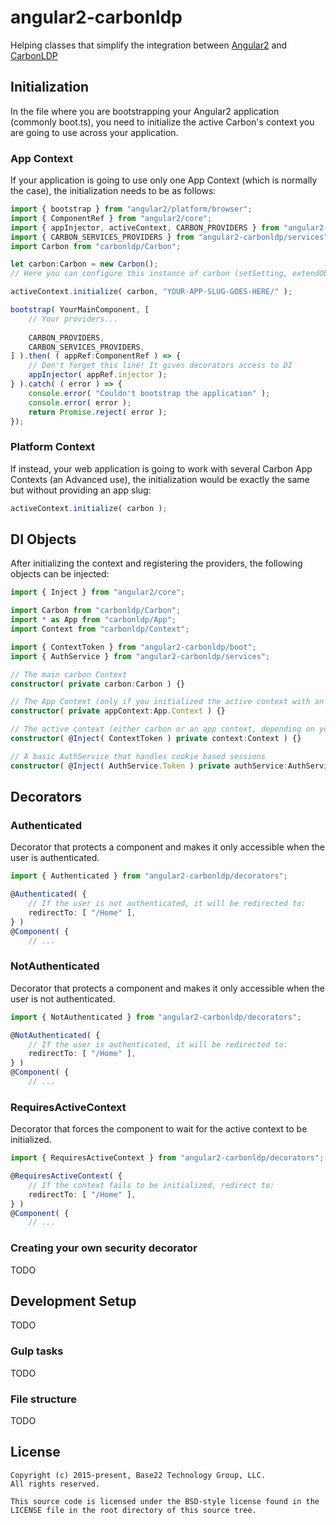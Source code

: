 # angular2-carbonldp
Helping classes that simplify the integration between [Angular2](https://angular.io/) and [CarbonLDP](https://carbonldp.com/)

## Initialization
In the file where you are bootstrapping your Angular2 application (commonly boot.ts),
you need to initialize the active Carbon's context you are going to use across your application.

### App Context
If your application is going to use only one App Context (which is normally the case),
the initialization needs to be as follows:

```typescript
import { bootstrap } from "angular2/platform/browser";
import { ComponentRef } from "angular2/core";
import { appInjector, activeContext, CARBON_PROVIDERS } from "angular2-carbonldp/boot";
import { CARBON_SERVICES_PROVIDERS } from "angular2-carbonldp/services";
import Carbon from "carbonldp/Carbon";

let carbon:Carbon = new Carbon();
// Here you can configure this instance of carbon (setSetting, extendObjectSchema, etc.)

activeContext.initialize( carbon, "YOUR-APP-SLUG-GOES-HERE/" );

bootstrap( YourMainComponent, [
    // Your providers...
    
    CARBON_PROVIDERS,
    CARBON_SERVICES_PROVIDERS,
] ).then( ( appRef:ComponentRef ) => {
    // Don't forget this line! It gives decorators access to DI
    appInjector( appRef.injector );
} ).catch( ( error ) => {
    console.error( "Couldn't bootstrap the application" );
    console.error( error );
    return Promise.reject( error );
});
```

### Platform Context
If instead, your web application is going to work with several Carbon App Contexts
(an Advanced use), the initialization would be exactly the same but without providing an app slug:

```typescript
activeContext.initialize( carbon );
```

## DI Objects
After initializing the context and registering the providers, the following objects can be injected:

```typescript
import { Inject } from "angular2/core";

import Carbon from "carbonldp/Carbon";
import * as App from "carbonldp/App";
import Context from "carbonldp/Context";

import { ContextToken } from "angular2-carbonldp/boot";
import { AuthService } from "angular2-carbonldp/services";

// The main carbon Context
constructor( private carbon:Carbon ) {}

// The App Context (only if you initialized the active context with an app slug!)
constructor( private appContext:App.Context ) {}

// The active context (either carbon or an app context, depending on your initialization).
constructor( @Inject( ContextToken ) private context:Context ) {}

// A basic AuthService that handles cookie based sessions
constructor( @Inject( AuthService.Token ) private authService:AuthService.Class ) {}
```

## Decorators

### Authenticated
Decorator that protects a component and makes it only accessible when the user is
authenticated.
```typescript
import { Authenticated } from "angular2-carbonldp/decorators";

@Authenticated( {
    // If the user is not authenticated, it will be redirected to:
    redirectTo: [ "/Home" ],
} )
@Component( {
    // ...
```

### NotAuthenticated
Decorator that protects a component and makes it only accessible when the user is
not authenticated.
```typescript
import { NotAuthenticated } from "angular2-carbonldp/decorators";

@NotAuthenticated( {
    // If the user is authenticated, it will be redirected to:
    redirectTo: [ "/Home" ],
} )
@Component( {
    // ...
```

### RequiresActiveContext
Decorator that forces the component to wait for the active context to be initialized.
```typescript
import { RequiresActiveContext } from "angular2-carbonldp/decorators";

@RequiresActiveContext( {
    // If the context fails to be initialized, redirect to:
    redirectTo: [ "/Home" ],
} )
@Component( {
    // ...
```

### Creating your own security decorator
TODO

## Development Setup
TODO

### Gulp tasks
TODO

### File structure
TODO

## License

	Copyright (c) 2015-present, Base22 Technology Group, LLC.
	All rights reserved.

	This source code is licensed under the BSD-style license found in the
	LICENSE file in the root directory of this source tree.
